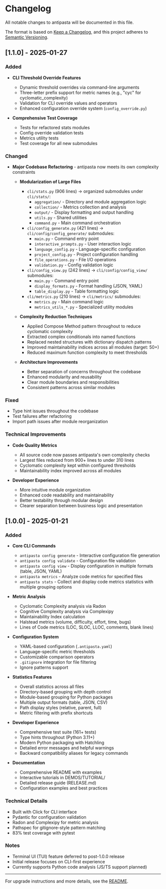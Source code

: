# Changelog

All notable changes to antipasta will be documented in this file.

The format is based on [Keep a Changelog](https://keepachangelog.com/en/1.1.0/),
and this project adheres to [Semantic Versioning](https://semver.org/spec/v2.0.0.html).

## [1.1.0] - 2025-01-27

### Added
- **CLI Threshold Override Features**
  - Dynamic threshold overrides via command-line arguments
  - Three-letter prefix support for metric names (e.g., "cyc" for cyclomatic_complexity)
  - Validation for CLI override values and operators
  - Enhanced configuration override system (`config_override.py`)

- **Comprehensive Test Coverage**
  - Tests for refactored stats modules
  - Config override validation tests
  - Metrics utility tests
  - Test coverage for all new submodules

### Changed
- **Major Codebase Refactoring** - antipasta now meets its own complexity constraints
  - **Modularization of Large Files**
    - `cli/stats.py` (906 lines) → organized submodules under `cli/stats/`:
      - `aggregation/` - Directory and module aggregation logic
      - `collection/` - Metrics collection and analysis
      - `output/` - Display formatting and output handling
      - `utils.py` - Shared utilities
      - `command.py` - Main command orchestration
    - `cli/config_generate.py` (421 lines) → `cli/config/config_generate/` submodules:
      - `main.py` - Command entry point
      - `interactive_prompts.py` - User interaction logic
      - `language_config.py` - Language-specific configuration
      - `project_config.py` - Project configuration handling
      - `file_operations.py` - File I/O operations
      - `validation.py` - Config validation logic
    - `cli/config_view.py` (242 lines) → `cli/config/config_view/` submodules:
      - `main.py` - Command entry point
      - `display_formats.py` - Format handling (JSON, YAML)
      - `table_display.py` - Table formatting logic
    - `cli/metrics.py` (210 lines) → `cli/metrics/` submodules:
      - `metrics.py` - Main command logic
      - `metrics_utils_*.py` - Specialized utility modules

  - **Complexity Reduction Techniques**
    - Applied Compose Method pattern throughout to reduce cyclomatic complexity
    - Extracted complex conditionals into named functions
    - Replaced nested structures with dictionary dispatch patterns
    - Improved maintainability indices across all modules (target: 50+)
    - Reduced maximum function complexity to meet thresholds

  - **Architecture Improvements**
    - Better separation of concerns throughout the codebase
    - Enhanced modularity and reusability
    - Clear module boundaries and responsibilities
    - Consistent patterns across similar modules

### Fixed
- Type hint issues throughout the codebase
- Test failures after refactoring
- Import path issues after module reorganization

### Technical Improvements
- **Code Quality Metrics**
  - All source code now passes antipasta's own complexity checks
  - Largest files reduced from 900+ lines to under 310 lines
  - Cyclomatic complexity kept within configured thresholds
  - Maintainability index improved across all modules

- **Developer Experience**
  - More intuitive module organization
  - Enhanced code readability and maintainability
  - Better testability through modular design
  - Clearer separation between business logic and presentation

## [1.0.0] - 2025-01-21

### Added
- **Core CLI Commands**
  - `antipasta config generate` - Interactive configuration file generation
  - `antipasta config validate` - Configuration file validation
  - `antipasta config view` - Display configuration in multiple formats (table, JSON, YAML)
  - `antipasta metrics` - Analyze code metrics for specified files
  - `antipasta stats` - Collect and display code metrics statistics with multiple grouping options

- **Metric Analysis**
  - Cyclomatic Complexity analysis via Radon
  - Cognitive Complexity analysis via Complexipy
  - Maintainability Index calculation
  - Halstead metrics (volume, difficulty, effort, time, bugs)
  - Lines of Code metrics (LOC, SLOC, LLOC, comments, blank lines)

- **Configuration System**
  - YAML-based configuration (`.antipasta.yaml`)
  - Language-specific metric thresholds
  - Customizable comparison operators
  - `.gitignore` integration for file filtering
  - Ignore patterns support

- **Statistics Features**
  - Overall statistics across all files
  - Directory-based grouping with depth control
  - Module-based grouping for Python packages
  - Multiple output formats (table, JSON, CSV)
  - Path display styles (relative, parent, full)
  - Metric filtering with prefix shortcuts

- **Developer Experience**
  - Comprehensive test suite (161+ tests)
  - Type hints throughout (Python 3.11+)
  - Modern Python packaging with Hatchling
  - Detailed error messages and helpful warnings
  - Backward compatibility aliases for legacy commands

- **Documentation**
  - Comprehensive README with examples
  - Interactive tutorials in DEMOS/TUTORIAL/
  - Detailed release guide (RELEASE.md)
  - Configuration examples and best practices

### Technical Details
- Built with Click for CLI interface
- Pydantic for configuration validation
- Radon and Complexipy for metric analysis
- Pathspec for gitignore-style pattern matching
- 83% test coverage with pytest

### Notes
- Terminal UI (TUI) feature deferred to post-1.0.0 release
- Initial release focuses on CLI-first experience
- Currently supports Python code analysis (JS/TS support planned)

---

For upgrade instructions and more details, see the [README](README.md).
